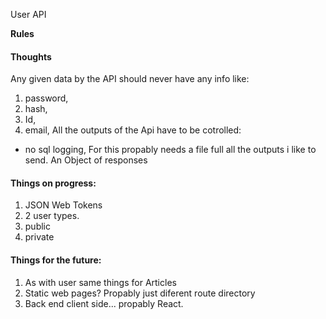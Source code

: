 User API

**Rules**

#### Thoughts 
Any given data by the API should never have any info like:
 1) password, 
 2) hash,
 3) Id, 
 4) email,
All the outputs of the Api have to be cotrolled: 
* no sql logging,
For this propably needs a file full all the outputs i like to send. An Object of responses

#### Things on progress:
 1) JSON Web Tokens
 2) 2 user types. 
   1) public
   2) private
  
#### Things for the future:
1) As with user same things for Articles
2) Static web pages? Propably just diferent route directory
3) Back end client side... propably React.




  

